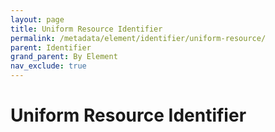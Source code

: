 ```yaml
---
layout: page
title: Uniform Resource Identifier
permalink: /metadata/element/identifier/uniform-resource/
parent: Identifier
grand_parent: By Element
nav_exclude: true
---
```


# Uniform Resource Identifier